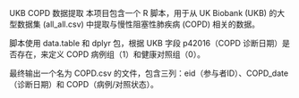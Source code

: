 UKB COPD 数据提取
本项目包含一个 R 脚本，用于从 UK Biobank (UKB) 的大型数据集 (all_all.csv) 中提取与慢性阻塞性肺疾病 (COPD) 相关的数据。

脚本使用 data.table 和 dplyr 包，根据 UKB 字段 p42016（COPD 诊断日期）是否存在，来定义 COPD 病例组（1）和健康对照组（0）。

最终输出一个名为 COPD.csv 的文件，包含三列：eid（参与者ID）、COPD_date（诊断日期）和 COPD（病例/对照状态）。
